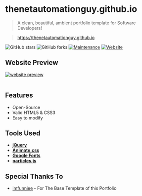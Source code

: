 # thenetautomationguy.github.io

> A clean, beautiful, ambient portfolio template for Software Developers!

> https://thenetautomationguy.github.io

![GitHub stars](https://img.shields.io/github/stars/thenetautomationguy/thenetautomationguy.github.io?style=for-the-badge) 
![GitHub forks](https://img.shields.io/github/forks/thenetautomationguy/thenetautomationguy.github.io?style=for-the-badge)
[![Maintenance](https://img.shields.io/maintenance/yes/2023?style=for-the-badge)](https://github.com/thenetautomationguy/thenetautomationguy.github.io/commits/master)
[![Website](https://img.shields.io/website?down_color=red&down_message=Offline&style=for-the-badge&up_color=light_green&up_message=Online&url=https%3A%2F%2Fthenetautomationguy.github.io)](http://thenetautomationguy.github.io)

## Website Preview
<a href="https://thenetautomationguy.github.io" target="_blank">
    <img src="./website.png" align="center" alt="website preview">
</a><br><br>

## Features
* Open-Source
* Valid HTML5 & CSS3
* Easy to modify

## Tools Used
* [<b>jQuery</b>](https://jquery.com/)
* [<b>Animate.css</b>](https://animate.style/)
* [<b>Google Fonts</b>](https://fonts.google.com/)
* [<b>particles.js</b>](https://vincentgarreau.com/particles.js/)

## Special Thanks To
* [imfunniee](https://github.com/imfunniee/fimbo) - For The Base Template of this Portfolio

